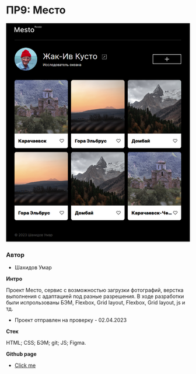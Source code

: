 # ПР9: Место

![lead](https://github.com/umareth/mesto/blob/main/images/scren.png)

### Автор
* Шахидов Умар

**Интро**

Проект Место, сервис с возможностью загрузки фотографий, верстка выполнения с адаптацией под разные разрешения.
В ходе разработки были испрользованы БЭМ, Flexbox, Grid layout, Flexbox, Grid layout, js и тд.

- Проект отправлен на проверку - 02.04.2023

**Стек**

HTML;
CSS;
БЭМ;
git;
JS;
Figma.

**Github page**

* [Click me](https://umareth.github.io/mesto/)